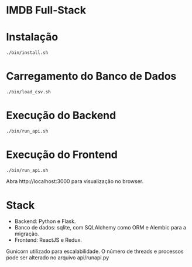 # IMDB Full-Stack

# Instalação
```bash
./bin/install.sh
```

# Carregamento do Banco de Dados
```bash
./bin/load_csv.sh
```

# Execução do Backend
```bash
./bin/run_api.sh
```

# Execução do Frontend
```bash
./bin/run_api.sh
```
Abra http://localhost:3000 para visualização no browser.


# Stack
* Backend: Python e Flask.
* Banco de dados: sqlite, com SQLAlchemy como ORM e Alembic para a migração.
* Frontend: ReactJS e Redux. 

Gunicorn utilizado para escalabilidade. O número de threads e processos pode ser alterado no arquivo api/runapi.py

